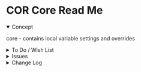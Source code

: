 # COR Core Read Me

<details open >

<summary>Concept</summary>

core - contains local variable settings and overrides

</details>

<details>

<summary>To Do / Wish List</summary>


</details>

<details>

<summary>Issues</summary>


</details>

<details>

<summary>Change Log</summary>

### 2019-09-06 ~ Theo

COR Core 0.17.03-0cor

* F: First commit

</details>